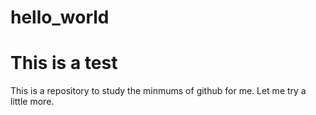 # hello_world

This is a test
=====================
This is a repository to study the minmums of github for me.
Let me try a little more. 

